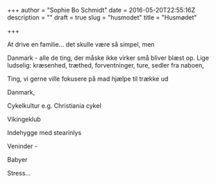 +++
author = "Sophie Bo Schmidt"
date = 2016-05-20T22:55:16Z
description = ""
draft = true
slug = "husmodet"
title = "Husmødet"

+++


At drive en familie... det skulle være så simpel, men 



Danmark - alle de ting, der måske ikke virker små bliver blæst op. Lige ludselig: kræsenhed, træthed, forventninger, ture, sedler fra naboen, 

Ting, vi gerne ville fokusere på
mad
hjælpe til
trække ud





Danmark, 

Cykelkultur e.g. Christiania cykel

Vikingeklub

Indehygge med stearinlys

Veninder - 

Babyer

Stress...

